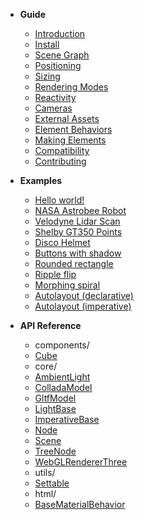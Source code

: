 - **Guide**

  - [Introduction](/)
  - [Install](/guide/install)
  - [Scene Graph](/guide/scene-graph)
  - [Positioning](/guide/positioning)
  - [Sizing](/guide/sizing)
  - [Rendering Modes](/guide/rendering-modes)
  - [Reactivity](/guide/reactivity)
  - [Cameras](/guide/cameras)
  - [External Assets](/guide/external-assets)
  - [Element Behaviors](/guide/element-behaviors)
  - [Making Elements](/guide/making-elements)
  - [Compatibility](/guide/compatibility)
  - [Contributing](/guide/contributing)

- **Examples**

  <!-- - [Hello 3D world!](/examples/hello3d.md ':class=no-sublist') -->

  - [Hello world!](/examples/hello-world/ ':class=no-sublist')
  - [NASA Astrobee Robot](/examples/nasa-astrobee-robot/ ':class=no-sublist')
  - [Velodyne Lidar Scan](/examples/velodyne-lidar-scan/ ':class=no-sublist')
  - [Shelby GT350 Points](/examples/shelby-gt350-points/ ':class=no-sublist')
  - [Disco Helmet](/examples/disco-helmet/ ':class=no-sublist')
  - [Buttons with shadow](/examples/buttons-with-shadow.md ':class=no-sublist')
  - [Rounded rectangle](/examples/rounded-rectangle.md ':class=no-sublist')
  - [Ripple flip](/examples/ripple-flip.md ':class=no-sublist')
  - [Morphing spiral](/examples/spiral.md ':class=no-sublist')
  - [Autolayout (declarative)](/examples/autolayout-declarative.md ':class=no-sublist')
  - [Autolayout (imperative)](/examples/autolayout-imperative.md ':class=no-sublist')
    <!-- Uncomment these for testing. -->
    <!-- - [Shadow DOM](/examples/shadow-dom.md ':class=no-sublist') -->
    <!-- - [Shadow DOM](/examples/shadow-dom-2.md ':class=no-sublist') -->

- **API Reference**

  <!-- __API_AUTOGENERATED_BEGIN__ -->

  - components/
  - [Cube](/api/components/Cube.md)
  - core/
  - [AmbientLight](/api/core/AmbientLight.md)
  - [ColladaModel](/api/core/ColladaModel.md)
  - [GltfModel](/api/core/GltfModel.md)
  - [LightBase](/api/core/LightBase.md)
  - [ImperativeBase](/api/core/ImperativeBase.md)
  - [Node](/api/core/Node.md)
  - [Scene](/api/core/Scene.md)
  - [TreeNode](/api/core/TreeNode.md)
  - [WebGLRendererThree](/api/core/WebGLRendererThree.md)
  - utils/
  - [Settable](/api/utils/Settable.md)
  - html/
  - [BaseMaterialBehavior](/api/html/behaviors/BaseMaterialBehavior.md)

<!-- __API_AUTOGENERATED_END__ -->

<!-- - [Miscellaneous Notes](/notes.md) -->

